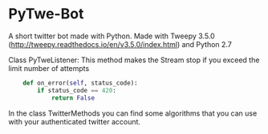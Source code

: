 # PyTwe-Bot
A short twitter bot made with Python.
Made with Tweepy 3.5.0 (http://tweepy.readthedocs.io/en/v3.5.0/index.html) and Python 2.7


Class PyTweListener: This method makes the Stream stop if you exceed the limit number of attempts
```python
    def on_error(self, status_code):
        if status_code == 420:
            return False
```

In the class TwitterMethods you can find some algorithms that you can use with your authenticated twitter account.

